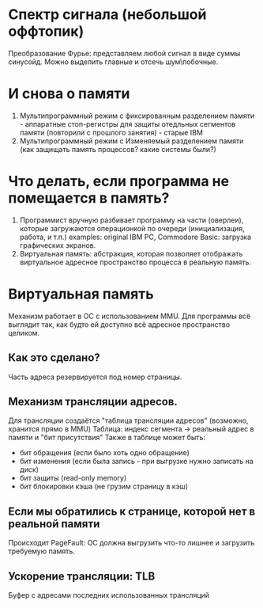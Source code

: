 # Спектр сигнала (небольшой оффтопик)

Преобразование Фурье: представляем любой сигнал в виде суммы синусойд.
Можно выделить главные и отсечь шум\побочные.

# И снова о памяти
1. Мультипрограммный режим с фиксированным разделением памяти - аппаратные стоп-регистры для защиты отедльных сегментов памяти (повторили с прошлого занятия) - старые IBM
2. Мультипрограммный режим с Изменяемый разделением памяти (как защищать память процессов? какие системы были?)

# Что делать, если программа не помещается в память?
1. Программист вручную разбивает программу на части (оверлеи), которые загружаются операционкой по очереди (инициализация, работа, и т.п.) examples: original IBM PC, Commodore Basic: загрузка графических экранов.
2. Виртуальная память: абстракция, которая позволяет отображать виртуальное адресное пространство процесса в реальную память.

# Виртуальная память
Механизм работает в ОС с использованием MMU.
Для программы всё выглядит так, как будто ей доступно всё адресное пространство целиком.
## Как это сделано?
Часть адреса резервируется под номер страницы.
## Механизм трансляции адресов.
Для трансляции создаётся "таблица трансляции адресов" (возможно, хранится прямо в MMU)
Таблица: индекс сегмента -> реальный адрес в памяти и "бит присутствия"
Также в таблице может быть: 
* бит обращения (если было хоть одно обращение)
* бит изменения (если была запись - при выгрузке нужно записать на диск)
* бит защиты (read-only memory)
* бит блокировки кэша (не грузим страницу в кэш)
## Если мы обратились к странице, которой нет в реальной памяти
Происходит PageFault: ОС должна выгрузить что-то лишнее и загрузить требуемую память.
## Ускорение трансляции: TLB
Буфер с адресами последних использованных трансляций
